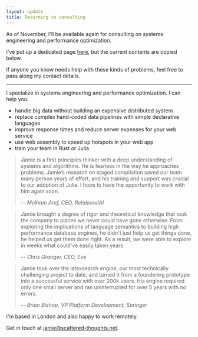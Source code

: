 ```yaml
---
layout: update
title: Returning to consulting
---
```


As of November, I'll be available again for consulting on systems engineering and performance optimization.

I've put up a dedicated page [here](/consulting), but the current contents are copied below.

If anyone you know needs help with these kinds of problems, feel free to pass along my contact details.

---

I specialize in systems engineering and performance optimization. I can help you:

* handle big data without building an expensive distributed system
* replace complex hand-coded data pipelines with simple declarative languages
* improve response times and reduce server expenses for your web service
* use web assembly to speed up hotspots in your web app
* train your team in Rust or Julia

> Jamie is a first principles thinker with a deep understanding of systems and algorithms. He is fearless in the way he approaches problems. Jamie’s research on staged compilation saved our team many person years of effort, and his training and support was crucial to our adoption of Julia. I hope to have the opportunity to work with him again soon.
>
> -- <cite>Molham Aref, CEO, RelationalAI</cite>

> Jamie brought a degree of rigor and theoretical knowledge that took the company to places we never could have gone otherwise. From exploring the implications of language semantics to building high performance database engines, he didn't just help us get things done, he helped us get them done right. As a result, we were able to explore in weeks what could've easily taken years
>
> -- <cite>Chris Granger, CEO, Eve</cite>

> Jamie took over the latexsearch engine, our most technically challenging project to date, and turned it from a foundering prototype into a successful service with over 200k users. His engine required only one small server and ran uninterrupted for over 5 years with no errors.
>
> -- <cite>Brian Bishop, VP Platform Development, Springer</cite>

I'm based in London and also happy to work remotely.

Get in touch at [jamie@scattered-thoughts.net](mailto:jamie@scattered-thoughts.net).
